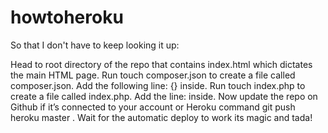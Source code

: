 # howtoheroku

So that I don't have to keep looking it up:

Head to root directory of the repo that contains index.html which dictates the main HTML page.
Run touch composer.json to create a file called composer.json.
Add the following line: {} inside.
Run touch index.php to create a file called index.php.
Add the line: <?php include_once("index.html"); ?> inside.
Now update the repo on Github if it’s connected to your account or Heroku command git push heroku master . Wait for the automatic deploy to work its magic and tada!
